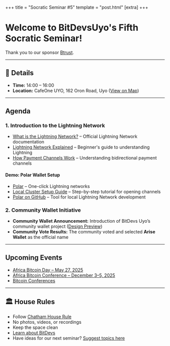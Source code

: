 +++
title = "Socratic Seminar #5"
template = "post.html"
[extra]
+++

# Welcome to BitDevsUyo's Fifth Socratic Seminar!  
Thank you to our sponsor [Btrust](https://www.btrust.tech/).  

---

## 📍 Details  
- **Time:** 14:00 – 16:00  
- **Location:** CafeOne UYO, 162 Oron Road, Uyo ([View on Map](https://www.google.com/maps/dir//162+Oron+Rd,+Ewet+Housing+Estate,+Uyo+520102,+Akwa+Ibom/@5.0200907,7.8685155,12.26z/data=!4m8!4m7!1m0!1m5!1m1!1s0x105d575ff4662ecf:0x7887f2f48f1d4d29!2m2!1d7.9378991!2d5.0195906?entry=ttu))  

---

## Agenda  

### <strong>1. Introduction to the Lightning Network</strong>  
- [What is the Lightning Network?](https://lightning.network/lightning-network-paper.pdf) – Official Lightning Network documentation  
- [Lightning Network Explained](https://river.com/learn/terms/l/lightning-network/) – Beginner's guide to understanding Lightning  
- [How Payment Channels Work](https://docs.lightning.engineering/the-lightning-network/payment-channels/lifecycle-of-a-payment-channel) – Understanding bidirectional payment channels  

#### <strong>Demo: Polar Wallet Setup</strong>
- [Polar](https://lightningpolar.com/) – One-click Lightning networks  
- [Local Cluster Setup Guide](https://docs.lightning.engineering/lapps/guides/polar-lapps/local-cluster-setup-with-polar) – Step-by-step tutorial for opening channels  
- [Polar on GitHub](https://github.com/jamaljsr/polar) – Tool for local Lightning Network development  



### <strong>2. Community Wallet Initiative </strong> 
- **Community Wallet Announcement:** Introduction of BitDevs Uyo’s community wallet project ([Design Preview](https://www.figma.com/design/mnHtD6klbNdqJDfMpkZXoo/Bitdevwallet?node-id=75-6878&t=CqhuhUiMSmh4GmUO-1))  
- **Community Vote Results:** The community voted and selected **Arise Wallet** as the official name  

---

##  Upcoming Events  
- [Africa Bitcoin Day – May 27, 2025](https://x.com/AfroBitcoinOrg/status/1909528464102670437?t=Gfl82nTPFFFORUFlBO2fAw&s=19)  
- [Africa Bitcoin Conference – December 3–5, 2025](https://afrobitcoin.org/)  
- [Bitcoin Conferences](https://b.tc/conference/)  

---

## 🏛 House Rules  
- Follow [Chatham House Rule](https://www.chathamhouse.org/about-us/chatham-house-rule)  
- No photos, videos, or recordings  
- Keep the space clean  
- [Learn about BitDevs](https://bitdevsuyo.org/about/)  
- Have ideas for our next seminar? [Suggest topics here](/about/find-topics)  
